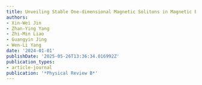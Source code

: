 ```yaml
---
title: Unveiling Stable One-dimensional Magnetic Solitons in Magnetic Bilayers
authors:
- Xin-Wei Jin
- Zhan-Ying Yang
- Zhi-Min Liao
- Guangyin Jing
- Wen-Li Yang
date: '2024-01-01'
publishDate: '2025-05-26T13:36:34.016992Z'
publication_types:
- article-journal
publication: '*Physical Review B*'
---
```

